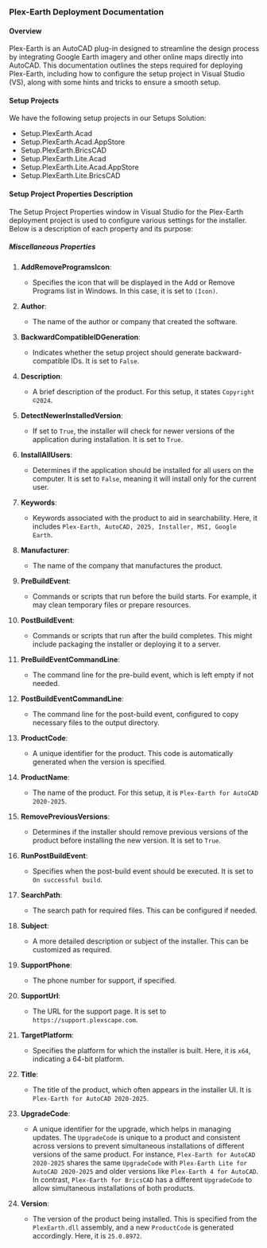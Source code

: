 
### Plex-Earth Deployment Documentation

#### Overview
Plex-Earth is an AutoCAD plug-in designed to streamline the design process by integrating Google Earth imagery and other online maps directly into AutoCAD. This documentation outlines the steps required for deploying Plex-Earth, including how to configure the setup project in Visual Studio (VS), along with some hints and tricks to ensure a smooth setup.

#### Setup Projects
We have the following setup projects in our Setups Solution:
- Setup.PlexEarth.Acad
- Setup.PlexEarth.Acad.AppStore
- Setup.PlexEarth.BricsCAD
- Setup.PlexEarth.Lite.Acad
- Setup.PlexEarth.Lite.Acad.AppStore
- Setup.PlexEarth.Lite.BricsCAD

#### Setup Project Properties Description

The Setup Project Properties window in Visual Studio for the Plex-Earth deployment project is used to configure various settings for the installer. Below is a description of each property and its purpose:

##### Miscellaneous Properties

1. **AddRemoveProgramsIcon**:
   - Specifies the icon that will be displayed in the Add or Remove Programs list in Windows. In this case, it is set to `(Icon)`.

2. **Author**:
   - The name of the author or company that created the software.

3. **BackwardCompatibleIDGeneration**:
   - Indicates whether the setup project should generate backward-compatible IDs. It is set to `False`.

4. **Description**:
   - A brief description of the product. For this setup, it states `Copyright ©2024`.

5. **DetectNewerInstalledVersion**:
   - If set to `True`, the installer will check for newer versions of the application during installation. It is set to `True`.

6. **InstallAllUsers**:
   - Determines if the application should be installed for all users on the computer. It is set to `False`, meaning it will install only for the current user.

7. **Keywords**:
   - Keywords associated with the product to aid in searchability. Here, it includes `Plex-Earth, AutoCAD, 2025, Installer, MSI, Google Earth`.

8. **Manufacturer**:
   - The name of the company that manufactures the product.

9. **PreBuildEvent**:
   - Commands or scripts that run before the build starts. For example, it may clean temporary files or prepare resources.

10. **PostBuildEvent**:
    - Commands or scripts that run after the build completes. This might include packaging the installer or deploying it to a server.

11. **PreBuildEventCommandLine**:
    - The command line for the pre-build event, which is left empty if not needed.

12. **PostBuildEventCommandLine**:
    - The command line for the post-build event, configured to copy necessary files to the output directory.

13. **ProductCode**:
    - A unique identifier for the product. This code is automatically generated when the version is specified.

14. **ProductName**:
    - The name of the product. For this setup, it is `Plex-Earth for AutoCAD 2020-2025`.

15. **RemovePreviousVersions**:
    - Determines if the installer should remove previous versions of the product before installing the new version. It is set to `True`.

16. **RunPostBuildEvent**:
    - Specifies when the post-build event should be executed. It is set to `On successful build`.

17. **SearchPath**:
    - The search path for required files. This can be configured if needed.

18. **Subject**:
    - A more detailed description or subject of the installer. This can be customized as required.

19. **SupportPhone**:
    - The phone number for support, if specified.

20. **SupportUrl**:
    - The URL for the support page. It is set to `https://support.plexscape.com`.

21. **TargetPlatform**:
    - Specifies the platform for which the installer is built. Here, it is `x64`, indicating a 64-bit platform.

22. **Title**:
    - The title of the product, which often appears in the installer UI. It is `Plex-Earth for AutoCAD 2020-2025`.

23. **UpgradeCode**:
    - A unique identifier for the upgrade, which helps in managing updates. The `UpgradeCode` is unique to a product and consistent across versions to prevent simultaneous installations of different versions of the same product. For instance, `Plex-Earth for AutoCAD 2020-2025` shares the same `UpgradeCode` with `Plex-Earth Lite for AutoCAD 2020-2025` and older versions like `Plex-Earth 4 for AutoCAD`. In contrast, `Plex-Earth for BricsCAD` has a different `UpgradeCode` to allow simultaneous installations of both products.

24. **Version**:
    - The version of the product being installed. This is specified from the `PlexEarth.dll` assembly, and a new `ProductCode` is generated accordingly. Here, it is `25.0.8972`.

